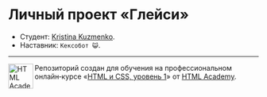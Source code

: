 # Личный проект «Глейси»

* Студент: [Kristina Kuzmenko](https://up.htmlacademy.ru/htmlcss/28/user/608749).
* Наставник: `Кексобот 😺`.

---

<a href="https://htmlacademy.ru/intensive/htmlcss"><img align="left" width="50" height="50" alt="HTML Academy" src="https://up.htmlacademy.ru/static/img/intensive/htmlcss/logo-for-github-2.png"></a>

Репозиторий создан для обучения на профессиональном онлайн‑курсе «[HTML и CSS, уровень 1](https://htmlacademy.ru/intensive/htmlcss)» от [HTML Academy](https://htmlacademy.ru).
